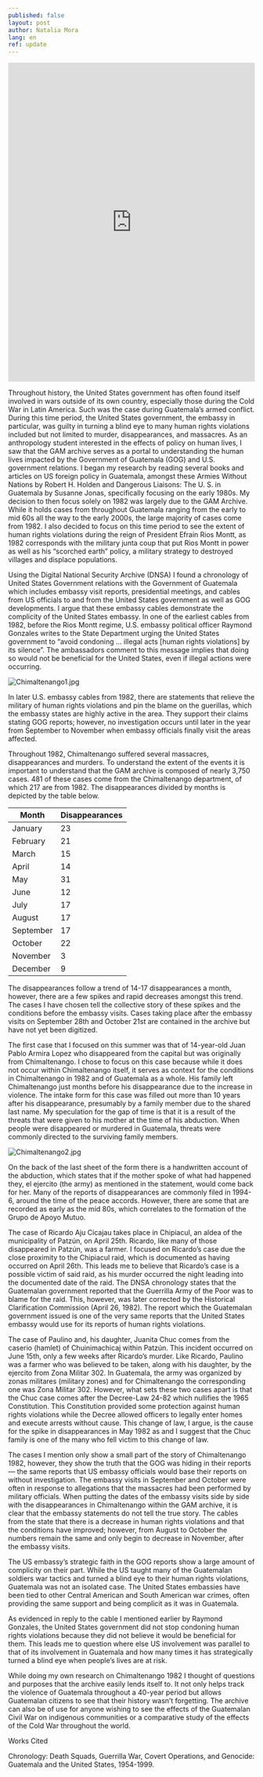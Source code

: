 ```yaml
---
published: false
layout: post
author: Natalia Mora
lang: en
ref: update
---
```

<iframe src='https://cdn.knightlab.com/libs/timeline3/latest/embed/index.html?source=1_c9647v2TCr2Zh8kKDqpPmKca6lCUJa2fbJmYmrB6TM&font=Default&lang=en&initial_zoom=2&height=650' width='100%' height='650' webkitallowfullscreen mozallowfullscreen allowfullscreen frameborder='0'></iframe>

Throughout history, the United States government has often found itself involved in wars outside of its own country, especially those during the Cold War in Latin America. Such was the case during Guatemala’s armed conflict. During this time period, the United States government, the embassy in particular, was guilty in turning a blind eye to many human rights violations included but not limited to murder, disappearances, and massacres. As an anthropology student interested in the effects of policy on human lives, I saw that the GAM archive serves as a portal to understanding the human lives impacted by the Government of Guatemala (GOG) and U.S. government relations.  I began my research by reading several books and articles on US foreign policy in Guatemala, amongst these Armies Without Nations by Robert H. Holden and Dangerous Liaisons: The U. S. in Guatemala by Susanne Jonas, specifically focusing on the early 1980s. My decision to then focus solely on 1982 was largely due to the GAM Archive. While it holds cases from throughout Guatemala ranging from the early to mid 60s all the way to the early 2000s, the large majority of cases come from 1982. I also decided to focus on this time period to see the extent of human rights violations during the reign of President Efrain Rios Montt, as 1982 corresponds with the military junta coup that put Rios Montt in power as well as his “scorched earth” policy, a military strategy to destroyed villages and displace populations.

Using the Digital National Security Archive (DNSA) I found a chronology of United States Government relations with the Government of Guatemala which includes embassy visit reports, presidential meetings, and cables from US officials to and from the United States government as well as GOG developments. I argue that these embassy cables demonstrate the complicity of the United States embassy.  In one of the earliest cables from 1982, before the Rios Montt regime, U.S. embassy political officer Raymond Gonzales writes to the State Department urging the United States government to “avoid condoning … illegal acts [human rights violations] by its silence”. The ambassadors comment to this message implies that doing so would not be beneficial for the United States, even if illegal actions were occurring. 

![Chimaltenango1.jpg]({{site.baseurl}}/images/Chimaltenango1.jpg)

In later U.S. embassy cables from 1982, there are statements that relieve the military of human rights violations and pin the blame on the guerillas, which the embassy states are highly active in the area. They support their claims stating GOG reports; however, no investigation occurs until later in the year from September to November when embassy officials finally visit the areas affected. 

Throughout 1982, Chimaltenango suffered several massacres, disappearances and murders. To understand the extent of the events it is important to understand that the GAM archive is composed of nearly 3,750 cases. 481 of these cases come from the Chimaltenango department, of which 217 are from 1982.  The disappearances divided by months is depicted by the table below. 


| Month     | Disappearances |
|-----------|----------------|
| January   | 23             |
| February  | 21             |
| March     | 15             |
| April     | 14             |
| May       | 31             |
| June      | 12             |
| July      | 17             |
| August    | 17             |
| September | 17             |
| October   | 22             |
| November  | 3              |
| December  | 9              |

The disappearances follow a trend of 14-17 disappearances a month, however, there are a few spikes and rapid decreases amongst this trend. The cases I have chosen tell the collective story of these spikes and the conditions before the embassy visits. Cases taking place after the embassy visits on September 28th and October 21st are contained in the archive but have not yet been digitized.

The first case that I focused on this summer was that of 14-year-old Juan Pablo Armira Lopez who disappeared from the capital but was originally from Chimaltenango. I chose to focus on this case because while it does not occur within Chimaltenango itself, it serves as context for the conditions in Chimaltenango in 1982 and of Guatemala as a whole. His family left Chimaltenango just months before his disappearance due to the increase in violence. The intake form for this case was filled out more than 10 years after his disappearance, presumably by a family member due to the shared last name. My speculation for the gap of time is that it is a result of the threats that were given to his mother at the time of his abduction. When people were disappeared or murdered in Guatemala, threats were commonly directed to the surviving family members.

![Chimaltenango2.jpg]({{site.baseurl}}/images/Chimaltenango2.jpg)

On the back of the last sheet of the form there is a handwritten account of the abduction, which states that if the mother spoke of what had happened they, el ejercito (the army) as mentioned in the statement, would come back for her. Many of the reports of disappearances are commonly filed in 1994-6, around the time of the peace accords. However, there are some that are recorded as early as the mid 80s, which correlates to the formation of the Grupo de Apoyo Mutuo.  

The case of Ricardo Aju Cicajau takes place in Chipiacul, an aldea of the municipality of Patzún, on April 25th. Ricardo, like many of those disappeared in Patzún, was a farmer. I focused on Ricardo’s case due the close proximity to the Chipiacul raid, which is documented as having occurred on April 26th. This leads me to believe that Ricardo’s case is a possible victim of said raid, as his murder occurred the night leading into the documented date of the raid. The DNSA chronology states that the Guatemalan government reported that the Guerrilla Army of the Poor was to blame for the raid. This, however, was later corrected by the Historical Clarification Commission (April 26, 1982).  The report which the Guatemalan government issued is one of the very same reports that the United States embassy would use for its reports of human rights violations.

The case of Paulino and, his daughter, Juanita Chuc comes from the caserio (hamlet) of Chuinimachicaj within Patzún. This incident occurred on June 15th, only a few weeks after Ricardo’s murder. Like Ricardo, Paulino was a farmer who was believed to be taken, along with his daughter, by the ejercito from Zona Militar 302. In Guatemala, the army was organized by zonas militares (military zones) and for Chimaltenango the corresponding one was Zona Militar 302.  However, what sets these two cases apart is that the Chuc case comes after the Decree-Law 24-82 which nullifies the 1965 Constitution. This Constitution provided some protection against human rights violations while the Decree allowed officers to legally enter homes and execute arrests without cause. This change of law, I argue, is the cause for the spike in disappearances in May 1982 as and I suggest that the Chuc family is one of the many who fell victim to this change of law.
 
The cases I mention only show a small part of the story of Chimaltenango 1982, however, they show the truth that the GOG was hiding in their reports— the same reports that US embassy officials would base their reports on without investigation. The embassy visits in September and October were often in response to allegations that the massacres had been performed by military officials. When putting the dates of the embassy visits side by side with the disappearances in Chimaltenango within the GAM archive, it is clear that the embassy statements do not tell the true story. The cables from the state that there is a decrease in human rights violations and that the conditions have improved; however, from August to October the numbers remain the same and only begin to decrease in November, after the embassy visits.       

The US embassy’s strategic faith in the GOG reports show a large amount of complicity on their part. While the US taught many of the Guatemalan soldiers war tactics and turned a blind eye to their human rights violations, Guatemala was not an isolated case. The United States embassies have been tied to other Central American and South American war crimes, often providing the same support and being complicit as it was in Guatemala.

As evidenced in reply to the cable I mentioned earlier by Raymond Gonzales, the United States government did not stop condoning human rights violations because they did not believe it would be beneficial for them. This leads me to question where else US involvement was parallel to that of its involvement in Guatemala and how many times it has strategically turned a blind eye when people’s lives are at risk.

While doing my own research on Chimaltenango 1982 I thought of questions and purposes that the archive easily lends itself to. It not only helps track the violence of Guatemala throughout a 40-year period but allows Guatemalan citizens to see that their history wasn’t forgetting. The archive can also be of use for anyone wishing to see the effects of the Guatemalan Civil War on indigenous communities or a comparative study of the effects of the Cold War throughout the world.

Works Cited

Chronology: Death Squads, Guerrilla War, Covert Operations, and Genocide: Guatemala and the United States, 1954-1999.

